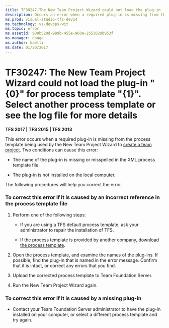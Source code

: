 ```yaml
---
title: TF30247-The New Team Project Wizard could not load the plug-in | TFS
description: Occurs an error when a required plug-in is missing from the process template being used by the New Team Project Wizard to create a team project.
ms.prod: visual-studio-tfs-dev14
ms.technology: vs-devops-wit
ms.topic: error
ms.assetid: 900b529d-989b-455e-960a-2553829b953f
ms.manager: douge
ms.author: kaelli
ms.date: 01/20/2017
---
```


# TF30247: The New Team Project Wizard could not load the plug-in &quot;{0}&quot; for process template &quot;{1}&quot;. Select another process template or see the log file for more details

**TFS 2017 | TFS 2015 | TFS 2013**

This error occurs when a required plug-in is missing from the process template being used by the New Team Project Wizard to [create a team project](../../../setup-admin/create-team-project.md). Two conditions can cause this error:  
  
-   The name of the plug-in is missing or misspelled in the XML process template file.  
  
-   The plug-in is not installed on the local computer.  
  
 The following procedures will help you correct the error.  
  
### To correct this error if it is caused by an incorrect reference in the process template file  
  
1.  Perform one of the following steps:  
  
    -   If you are using a TFS default process template, ask your administrator to repair the installation of TFS.  
  
    -   If the process template is provided by another company, [download the process template](../../guidance/manage-process-templates.md).  
  
2.  Open the process template, and examine the names of the plug-ins. If possible, find the plug-in that is named in the error message. Confirm that it is intact, or correct any errors that you find.  
  
3.  Upload the corrected process template to Team Foundation Server.  
  
4.  Run the New Team Project Wizard again.  
  
### To correct this error if it is caused by a missing plug-in  
  
-   Contact your Team Foundation Server administrator to have the plug-in installed on your computer, or select a different process template and try again.  
  

